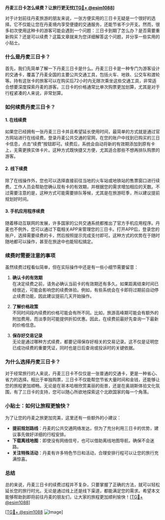 **丹麦三日卡怎么续费？让旅行更无忧[[TG💪+ @esim1088](https://t.me/s/esim1088)]**

对于计划前往丹麦旅游的朋友来说，一张方便实用的三日卡无疑是一个很好的选择。它不仅能让您在丹麦境内享受便捷的交通服务，还能节省不少开支。然而，很多初次使用这种卡的游客可能会遇到一个问题：三日卡到期了怎么办？是否需要重新购买？还是可以续费？这篇文章就来为您详细解答这个问题，并分享一些实用的小贴士。

### 什么是丹麦三日卡？

首先，我们先简单了解一下丹麦三日卡是什么。丹麦三日卡是一种专门为游客设计的交通卡，覆盖了丹麦全国的主要公共交通工具，包括火车、地铁、公交车和渡轮等。持有这张卡的旅客可以在购买后72小时内无限次乘坐这些交通工具，非常适合想要深度探索丹麦的游客。三日卡的价格通常比单次购票更加划算，尤其是对于行程紧凑的人来说，非常划算。

### 如何续费丹麦三日卡？

#### 1. **在线续费**
如果您已经拥有一张丹麦三日卡并且希望延长使用时间，最简单的方式就是通过官方网站进行在线续费。登录丹麦公共交通的官网，在您的账户中找到已购买的三日卡信息，点击“续费”按钮即可。续费后，系统会自动将新的有效期添加到原有卡上，无需更换实体卡片。这种方式既快捷又方便，尤其适合那些不想再排队购票的游客。

#### 2. **线下续费**
除了在线操作外，您也可以选择直接前往当地的火车站或地铁站的售票窗口进行续费。工作人员会帮助您确认现有卡的有效期，并根据您的需求增加相应的天数。不过需要注意的是，这种方式可能需要排队等候，尤其是在旅游旺季，所以建议提前规划好时间。

#### 3. **手机应用程序续费**
随着移动互联网的发展，许多国家的公共交通系统都推出了官方手机应用程序。丹麦也不例外，您可以通过下载相关APP来管理您的三日卡。打开APP后，登录您的账户，选择需要续费的卡，然后按照提示完成支付即可。这种方式的优势在于随时随地都可以操作，甚至在旅途中也能轻松搞定。

### 续费时需要注意的事项

虽然续费过程看似简单，但在实际操作中还是有一些小细节需要留意：

1. **确认卡的有效期**  
   在决定续费之前，请务必确认当前卡的有效期还有多久。如果距离结束时间已经很近，可能会影响您的续费体验。例如，有些系统会在卡即将过期前自动停止续费功能，因此建议提前几天开始操作。

2. **了解价格政策**  
   不同时间段内续费的价格可能会有所不同。比如，旅游高峰期可能会有额外的附加费用，而淡季则可能提供折扣优惠。因此，在续费前最好先查询一下最新的价格信息。

3. **保存好交易记录**  
   无论是通过哪种方式续费，都要记得保存好相关的交易记录。这不仅是证明您已成功续费的重要凭证，同时也是日后查询或投诉时的关键依据。

### 为什么选择丹麦三日卡？

对于经常旅行的人来说，丹麦三日卡不仅仅是一张普通的交通卡，更是一种省心、省力的选择。相比于单独购票，三日卡不仅能帮您节省大量时间和金钱，还能够让您的旅程更加顺畅。无论是在哥本哈根欣赏美丽的街景，还是在奥胡斯体验文化氛围，有了三日卡的支持，您可以随心所欲地探索这个北欧国家的每一个角落。

### 小贴士：如何让旅程更愉快？

为了让您的丹麦之旅更加完美，这里还有一些额外的小建议：

- **提前规划路线**：丹麦的公共交通网络发达，但为了充分利用三日卡的优势，建议事先做好详细的行程安排。
- **下载离线地图**：即使没有网络信号，也可以借助离线地图导航，确保不会迷路。
- **关注特殊活动**：丹麦有许多特色节日和活动，合理安排行程可以让您的旅行充满惊喜。

### 总结

总的来说，丹麦三日卡的续费过程并不复杂，只要掌握了正确的方法，就可以轻松延长您的旅行时光。无论是通过线上还是线下渠道，都能满足您的需求。希望本文能够帮助到即将前往丹麦的朋友们，让大家的旅程更加顺利愉快！[[TG💪+ @esim1088](https://t.me/s/esim1088)]

[[TG💪+ @esim1088](https://t.me/s/esim1088) ![Image](https://i.postimg.cc/4NQfJmqS/Snipaste-2025-05-13-00-14-12.png)]